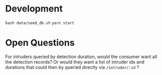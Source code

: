 # Development
`bash data/seed_db.sh`
`yarn start`

# Open Questions
For intruders queried by detection duration, would the consumer want all the detection records? Or would they want a list of intruder ids and durations that could then by queried directly via `/intruder/:id` ?